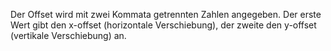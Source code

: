 Der Offset wird mit zwei Kommata getrennten Zahlen angegeben. Der erste Wert
gibt den x-offset (horizontale Verschiebung), der zweite den y-offset
(vertikale Verschiebung) an.